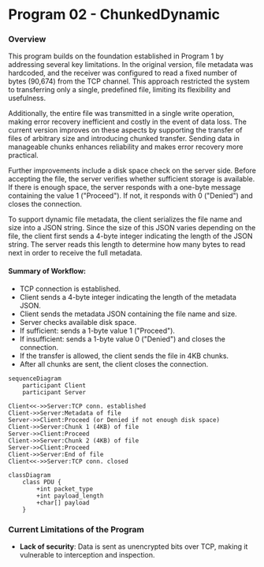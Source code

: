 # Program 02 - ChunkedDynamic
### Overview
This program builds on the foundation established in Program 1 by addressing several key limitations. In the original version, file metadata was hardcoded, and the receiver was configured to read a fixed number of bytes (90,674) from the TCP channel. This approach restricted the system to transferring only a single, predefined file, limiting its flexibility and usefulness.

Additionally, the entire file was transmitted in a single write operation, making error recovery inefficient and costly in the event of data loss. The current version improves on these aspects by supporting the transfer of files of arbitrary size and introducing chunked transfer. Sending data in manageable chunks enhances reliability and makes error recovery more practical.

Further improvements include a disk space check on the server side. Before accepting the file, the server verifies whether sufficient storage is available. If there is enough space, the server responds with a one-byte message containing the value 1 ("Proceed"). If not, it responds with 0 ("Denied") and closes the connection.

To support dynamic file metadata, the client serializes the file name and size into a JSON string. Since the size of this JSON varies depending on the file, the client first sends a 4-byte integer indicating the length of the JSON string. The server reads this length to determine how many bytes to read next in order to receive the full metadata.   

#### Summary of Workflow:
* TCP connection is established.
* Client sends a 4-byte integer indicating the length of the metadata JSON.
* Client sends the metadata JSON containing the file name and size.
* Server checks available disk space.
 * If sufficient: sends a 1-byte value 1 ("Proceed").
 * If insufficient: sends a 1-byte value 0 ("Denied") and closes the connection.
* If the transfer is allowed, the client sends the file in 4KB chunks.
* After all chunks are sent, the client closes the connection.

```mermaid
sequenceDiagram
    participant Client
    participant Server

Client<<->>Server:TCP conn. established
Client->>Server:Metadata of file
Server->>Client:Proceed (or Denied if not enough disk space)
Client->>Server:Chunk 1 (4KB) of file
Server->>Client:Proceed
Client->>Server:Chunk 2 (4KB) of file
Server->>Client:Proceed
Client->>Server:End of file
Client<<->>Server:TCP conn. closed
```
```mermaid
classDiagram
    class PDU {
        +int packet_type
        +int payload_length
        +char[] payload
    }
```

### Current Limitations of the Program
* **Lack of security**: Data is sent as unencrypted bits over TCP, making it vulnerable to interception and inspection.